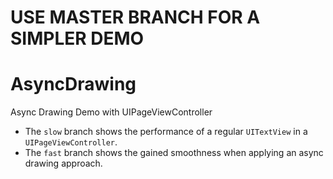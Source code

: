 # USE MASTER BRANCH FOR A SIMPLER DEMO

# AsyncDrawing
Async Drawing Demo with UIPageViewController

- The `slow` branch shows the performance of a regular `UITextView` in a `UIPageViewController`.
- The `fast` branch shows the gained smoothness when applying an async drawing approach.
